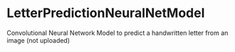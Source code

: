 # LetterPredictionNeuralNetModel
Convolutional Neural Network Model to predict a handwritten letter from an image (not uploaded)
